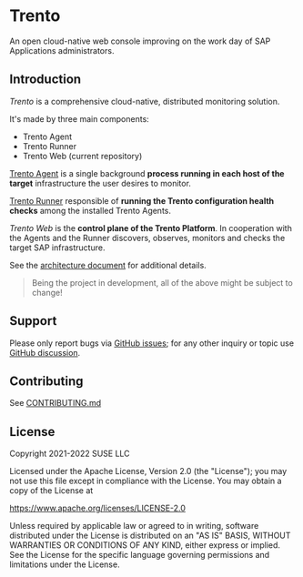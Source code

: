 # Trento

An open cloud-native web console improving on the work day of SAP Applications administrators.

## Introduction

_Trento_ is a comprehensive cloud-native, distributed monitoring solution.

It's made by three main components:

- Trento Agent
- Trento Runner
- Trento Web (current repository)

[Trento Agent](https://github.com/trento-project/agent) is a single background **process running in each host of the target** infrastructure the user desires to monitor.

[Trento Runner](https://github.com/trento-project/runner) responsible of **running the Trento configuration health checks** among the installed Trento Agents.

_Trento Web_ is the **control plane of the Trento Platform**.
In cooperation with the Agents and the Runner discovers, observes, monitors and checks the target SAP infrastructure.

See the [architecture document](./docs/architecture/trento-architecture.md) for additional details.

> Being the project in development, all of the above might be subject to change!

## Support

Please only report bugs via [GitHub issues](https://github.com/trento-project/web/issues);
for any other inquiry or topic use [GitHub discussion](https://github.com/trento-project/trento/discussions).

## Contributing

See [CONTRIBUTING.md](CONTRIBUTING.md)

## License

Copyright 2021-2022 SUSE LLC

Licensed under the Apache License, Version 2.0 (the "License"); you may not use
this file except in compliance with the License. You may obtain a copy of the
License at

https://www.apache.org/licenses/LICENSE-2.0

Unless required by applicable law or agreed to in writing, software distributed
under the License is distributed on an "AS IS" BASIS, WITHOUT WARRANTIES OR
CONDITIONS OF ANY KIND, either express or implied. See the License for the
specific language governing permissions and limitations under the License.